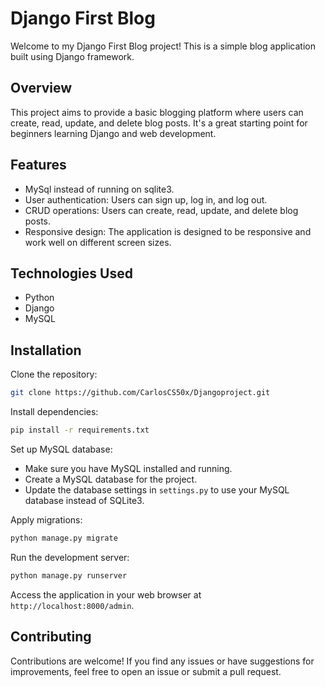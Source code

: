 # Django First Blog

Welcome to my Django First Blog project! This is a simple blog application built using Django framework.

## Overview

This project aims to provide a basic blogging platform where users can create, read, update, and delete blog posts. It's a great starting point for beginners learning Django and web development.

## Features

- MySql instead of running on sqlite3.
- User authentication: Users can sign up, log in, and log out.
- CRUD operations: Users can create, read, update, and delete blog posts.
- Responsive design: The application is designed to be responsive and work well on different screen sizes.

## Technologies Used

- Python
- Django
- MySQL

## Installation

Clone the repository:

```bash
git clone https://github.com/CarlosCS50x/Djangoproject.git
```

Install dependencies:

```bash
pip install -r requirements.txt
```

Set up MySQL database:
- Make sure you have MySQL installed and running.
- Create a MySQL database for the project.
- Update the database settings in `settings.py` to use your MySQL database instead of SQLite3.

Apply migrations:

```bash
python manage.py migrate
```

Run the development server:

```bash
python manage.py runserver
```

Access the application in your web browser at `http://localhost:8000/admin`.

## Contributing

Contributions are welcome! If you find any issues or have suggestions for improvements, feel free to open an issue or submit a pull request.




